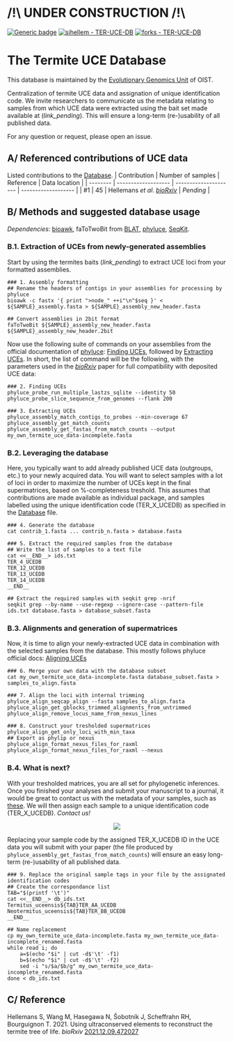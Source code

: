  # /!\ UNDER CONSTRUCTION /!\ 
 
[![Generic badge](https://img.shields.io/badge/bioRxiv-10.1101/2021.12.09.472027-<COLOR>.svg)](https://doi.org/10.1101/2021.12.09.472027)
[![sihellem - TER-UCE-DB](https://img.shields.io/static/v1?label=sihellem&message=TER-UCE-DB&color=red&logo=github)](https://github.com/sihellem/TER-UCE-DB "Go to GitHub repo")
[![forks - TER-UCE-DB](https://img.shields.io/github/forks/sihellem/TER-UCE-DB?style=social)](https://github.com/oist/TER-UCE-DB?organization=oist&organization=oist)

# The Termite UCE Database

This database is maintained by the [Evolutionary Genomics Unit](https://groups.oist.jp/egu) of OIST.

Centralization of termite UCE data and assignation of unique identification code. We invite researchers to communicate us the metadata relating to samples from which UCE data were extracted using the bait set made available at (_link_pending_). This will ensure a long-term (re-)usability of all published data.

For any question or request, please open an issue.

## A/ Referenced contributions of UCE data
Listed contributions to the [Database](termite_uce_db_ids.tsv).
| Contribution  | Number of samples | Reference | Data location |
| --------  | ------------------- | --------------------- | ------------------- |
| #1 | 45 | Hellemans _et al_. [_bioRxiv_](https://doi.org/10.1101/2021.12.09.472027) | _Pending_ |

## B/ Methods and suggested database usage

_Dependencies_: [bioawk](https://github.com/lh3/bioawk), faToTwoBit from [BLAT](http://hgdownload.soe.ucsc.edu/admin/exe/), [phyluce](https://github.com/faircloth-lab/phyluce), [SeqKit](https://bioinf.shenwei.me/seqkit/usage/).

### B.1. Extraction of UCEs from newly-generated assemblies
Start by using the termites baits (_link_pending_) to extract UCE loci from your formatted assemblies.
```
### 1. Assembly formatting
## Rename the headers of contigs in your assemblies for processing by phyluce
bioawk -c fastx '{ print ">node_" ++i"\n"$seq }' < ${SAMPLE}_assembly.fasta > ${SAMPLE}_assembly_new_header.fasta

## Convert assemblies in 2bit format
faToTwoBit ${SAMPLE}_assembly_new_header.fasta ${SAMPLE}_assembly_new_header.2bit
```

Now use the following suite of commands on your assemblies from the official documentation of [phyluce](https://github.com/faircloth-lab/phyluce): [Finding UCEs](https://phyluce.readthedocs.io/en/latest/tutorials/tutorial-3.html#tutorial-iii-harvesting-uce-loci-from-genomes), followed by [Extracting UCEs](https://phyluce.readthedocs.io/en/latest/tutorials/tutorial-1.html#uceextraction). In short, the list of command will be the following, with the parameters used in the [_bioRxiv_](https://doi.org/10.1101/2021.12.09.472027) paper for full compatibility with deposited UCE data:
```
### 2. Finding UCEs
phyluce_probe_run_multiple_lastzs_sqlite --identity 50
phyluce_probe_slice_sequence_from_genomes --flank 200

### 3. Extracting UCEs
phyluce_assembly_match_contigs_to_probes --min-coverage 67
phyluce_assembly_get_match_counts
phyluce_assembly_get_fastas_from_match_counts --output my_own_termite_uce_data-incomplete.fasta
```
### B.2. Leveraging the database
Here, you typically want to add already published UCE data (outgroups, etc.) to your newly acquired data. You will want to select samples with a lot of loci in order to maximize the number of UCEs kept in the final supermatrices, based on %-completeness treshold. This assumes that contributions are made available as individual package, and samples labelled using the unique identification code (TER_X_UCEDB) as specified in the [Database](termite_uce_db_ids.tsv) file.
 
```
### 4. Generate the database
cat contrib_1.fasta ... contrib_n.fasta > database.fasta

### 5. Extract the required samples from the database
## Write the list of samples to a text file
cat <<__END__> ids.txt
TER_4_UCEDB
TER_12_UCEDB
TER_13_UCEDB
TER_14_UCEDB
__END__

## Extract the required samples with seqkit grep -nrif
seqkit grep --by-name --use-regexp --ignore-case --pattern-file ids.txt database.fasta > database_subset.fasta
```
### B.3. Alignments and generation of supermatrices
Now, it is time to align your newly-extracted UCE data in combination with the selected samples from the database. This mostly follows phyluce official docs: [Aligning UCEs](https://phyluce.readthedocs.io/en/latest/tutorials/tutorial-1.html#aligning-uce-loci)
```
### 6. Merge your own data with the database subset
cat my_own_termite_uce_data-incomplete.fasta database_subset.fasta > samples_to_align.fasta

### 7. Align the loci with internal trimming
phyluce_align_seqcap_align --fasta samples_to_align.fasta
phyluce_align_get_gblocks_trimmed_alignments_from_untrimmed
phyluce_align_remove_locus_name_from_nexus_lines

### 8. Construct your tresholded supermatrices
phyluce_align_get_only_loci_with_min_taxa
## Export as phylip or nexus
phyluce_align_format_nexus_files_for_raxml
phyluce_align_format_nexus_files_for_raxml --nexus
```
### B.4. What is next?
With your tresholded matrices, you are all set for phylogenetic inferences. Once you finished your analyses and submit your manuscript to a journal, it would be great to contact us with the metadata of your samples, such as [these](termite_uce_db_ids.tsv). We will then assign each sample to a unique identification code (TER_X_UCEDB).
_Contact us!_
<div align="center">
<a href="mailto:vvvv@gmail.com?cc=xxx@xxx, xxx@yyy&subject=TER-UCE-DB
"><img src="https://img.shields.io/badge/gmail-%23DD0031.svg?&style=for-the-badge&logo=gmail&logoColor=white"/></a>
</div>

Replacing your sample code by the assigned TER_X_UCEDB ID in the UCE data you will submit with your paper (the file produced by `phyluce_assembly_get_fastas_from_match_counts`) will ensure an easy long-term (re-)usability of all published data.
```
### 9. Replace the original sample tags in your file by the assignated identification codes
## Create the correspondance list
TAB="$(printf '\t')"
cat <<__END__> db_ids.txt
Termitus_uceensis${TAB}TER_AA_UCEDB
Neotermitus_uceensis${TAB}TER_BB_UCEDB
__END__

## Name replacement
cp my_own_termite_uce_data-incomplete.fasta my_own_termite_uce_data-incomplete_renamed.fasta
while read i; do
	a=$(echo "$i" | cut -d$'\t' -f1)
	b=$(echo "$i" | cut -d$'\t' -f2)
	sed -i "s/$a/$b/g" my_own_termite_uce_data-incomplete_renamed.fasta
done < db_ids.txt
```

## C/ Reference
Hellemans S, Wang M, Hasegawa N, Šobotník J, Scheffrahn RH, Bourguignon T. 2021. Using ultraconserved elements to reconstruct the termite tree of life. _bioRxiv_ [2021.12.09.472027](https://doi.org/10.1101/2021.12.09.472027)
